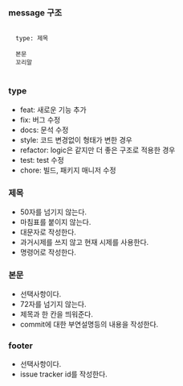 ### message 구조
<pre>
<code>
  type: 제목  
  
  본문  
  꼬리말  
</code>
</pre>

### type
- feat: 새로운 기능 추가
- fix: 버그 수정
- docs: 문석 수정
- style: 코드 변경없이 형태가 변한 경우
- refactor: logic은 같지만 더 좋은 구조로 적용한 경우
- test: test 수정
- chore: 빌드, 패키지 매니저 수정

### 제목
- 50자를 넘기지 않는다.
- 마침표를 붙이지 않는다.
- 대문자로 작성한다.
- 과거시제를 쓰지 않고 현재 시제를 사용한다.
- 명령어로 작성한다.

### 본문
- 선택사항이다.
- 72자를 넘기지 않는다.
- 제목과 한 칸을 띄워준다.
- commit에 대한 부연설명등의 내용을 작성한다.

### footer
- 선택사항이다.
- issue tracker id를 작성한다.

